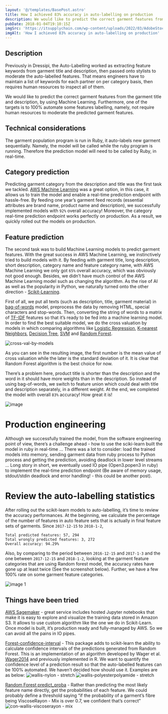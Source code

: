```yaml
---
layout: '@/templates/BasePost.astro'
title: How I achieved 83% accuracy in auto-labelling on production
description: We would like to predict the correct garment features from the garment title and description, by using Machine Learning. Furthermore, it's important to actually make the model production ready.
pubDate: 2018-01-04T19:10:15Z
imgSrc: 'https://itsupplychain.com/wp-content/uploads/2022/03/AdobeStock_170135489.jpg-900-x-636.jpg'
imgAlt: 'How I achieved 83% accuracy in auto-labelling on production'
---
```

## Description
Previously in Dressipi, the Auto-Labelling worked as extracting feature keywords from garment title and description, then passed onto stylists to moderate the auto-labelled features. That means engineers have to maintain a list of keywords for each partner on per category basis, then requires human resources to inspect all of them.

We would like to predict the correct garment features from the garment title and description, by using Machine Learning. Furthermore, one of the targets is to 100% automate some features labelling, namely, not require human resources to moderate the predicted garment features.

## Technical considerations
The garment population program is run in Ruby, it auto-labels new garment sequentially. Namely, the model will be called while the ruby program is running. Therefore the prediction model will need to be called by Ruby, in real-time.

## Category prediction
Predicting garment category from the description and title was the first task we tackled. 
[AWS Machine Learning](https://aws.amazon.com/machine-learning/) was a great option, in this case, it allows us to train the model and enable a real-time prediction endpoint with hassle-free. By feeding one year’s garment feed records (essential attributes are brand name, product name and description), we successfully implemented models with `92%` overall accuracy! Moreover, the category real-time prediction endpoint works perfectly on production. As a result, we quickly rolled out the models on production.

## Feature prediction
The second task was to build Machine Learning models to predict garment features. With the great success in AWS Machine Learning, we instinctively tried to build models with it. By feeding with garment title, long description, short description, category name and feature category name, with AWS Machine Learning we only got `65%` overall accuracy, which was obviously not good enough. Besides, we didn’t have much control of the AWS Machine Learning model such as changing the algorithm. As the rise of AI as well as the popularity in Python, we naturally turned onto the other direction - [Scikit-Learning](http://scikit-learn.org/stable/).

First of all, we put all texts (such as description, title, garment material) in [bag-of-words](https://en.wikipedia.org/wiki/Bag-of-words_model) model, preprocess the data by removing HTML, special characters and stop-words. Then, converting the string of words to a matrix of [TF-IDF](https://en.wikipedia.org/wiki/Tf%E2%80%93idf) features so that it’s ready to be fed into a machine learning model. In order to find the best suitable model, we do the cross valuation by models in which comparing algorithms like [Logistic Regression](https://en.wikipedia.org/wiki/Logistic_regression), [K-nearest Neighbors](https://en.wikipedia.org/wiki/K-nearest_neighbors_algorithm), [Decision Tree](https://en.wikipedia.org/wiki/Decision_tree), [SVM](https://en.wikipedia.org/wiki/Support_vector_machine) and [Random Forest](https://en.wikipedia.org/wiki/Random_forest).

![cross-val-by-models](https://user-images.githubusercontent.com/1108303/34576368-a3403df2-f175-11e7-9355-7bffd69a4ae9.png) 

As you can see in the resulting image, the first number is the mean value of cross valuation while the later is the standard deviation of it. It is clear that Random Forest algorithm is the best choice for now.

There’s a problem here, product title is shorter than the description and the word in it should have more weights than in the description. So instead of using bag-of-words, we switch to feature union which could deal with title and description separately, in a different weight. At the end, we completed the model with overall `83%` accuracy! How great it is!

![image](https://user-images.githubusercontent.com/1108303/34576467-e1c21a78-f175-11e7-9307-fc99405fdb56.png)

# Production engineering
Although we successfully trained the model, from the software engineering point of view, there’s a challenge ahead - how to use the sciki-learn built the model in ruby in real-time ... There was a lot to consider: load the trained models into memory, sending garment data from ruby process to Python process and getting the prediction, avoiding deadlock in lower level streams ... Long story in short, we eventually used IO pipe (Open3.popen3 in ruby) to implement the real-time prediction endpoint (Be aware of memory usage, stdout/stdin deadlock and error handling! - this could be another post).

# Review the auto-labelling statistics
After rolling out the scikit-learn models to auto-labelling, it’s time to review the accuracy performances. At the beginning, we calculate the percentage of the number of features in auto feature sets that is actually in final feature sets of garments. Since `2017-12-15` to `2018-1-2`, 

```
Total predicted features: 57, 294
Total wrongly predicted features: 3, 272
Overall accuracy: 94.29%
```

Also, by comparing to the period between `2016-12-15` and `2017-1-3` and the one between `2017-12-15` and `2018-1-2`, looking at the garment feature categories that are using Random forest model, the accuracy rates have gone up at least twice (See the screenshot below). Further, we have a few 100% rate on some garment feature categories.

![image 1](https://user-images.githubusercontent.com/1108303/34576687-a66f6ede-f176-11e7-921d-bda5531ce80e.png)
## Things have been tried
[AWS Sagemaker](https://aws.amazon.com/sagemaker/) - great service includes hosted Jupyter notebooks that make it is easy to explore and visualize the training data stored in Amazon S3. It allows to use custom algorithm like the one we do in Scikit-Learn. Once model is built, it’s production ready and fully-managed by AWS. So we can avoid all the pains in IO pipes.

[Forest-confidence-interval](http://contrib.scikit-learn.org/forest-confidence-interval/) - This package adds to scikit-learn the ability to calculate confidence intervals of the predictions generated from Random Forest. This is an implementation of an algorithm developed by Wager et al. [Wager2014](http://contrib.scikit-learn.org/forest-confidence-interval/#wager2014) and previously implemented in R. We want to quantify the confidence level of a prediction result so that the auto-labelled features can be 100% automated. We haven’t decided how should use it. Examples are as below:
![wallis-nylon - stretch](https://user-images.githubusercontent.com/1108303/34579712-19f8a36a-f182-11e7-9bf4-659e6951b5bd.png)
![wallis-polyesterpolyamide - stretch](https://user-images.githubusercontent.com/1108303/34579740-36183010-f182-11e7-97d1-cf5c460b7245.png)

[Random Forest predict_proba](http://scikit-learn.org/stable/modules/generated/sklearn.ensemble.RandomForestClassifier.html) - Rather than predicting the most likely feature name directly, get the probabilities of each feature. We could probably define a threshold saying “if the probability of a garment’s fibre being ViscoseRayon - Mix is over 0.7, we confident that’s correct”
![con-wallis-viscoserayon - mix](https://user-images.githubusercontent.com/1108303/34579852-9c3fcfba-f182-11e7-8824-c04b90739714.png)
